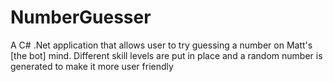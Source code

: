 # NumberGuesser

A C# .Net application that allows user to try guessing a number on Matt's [the bot] mind. Different skill levels are put in place and a random number is  generated to make it more user friendly
